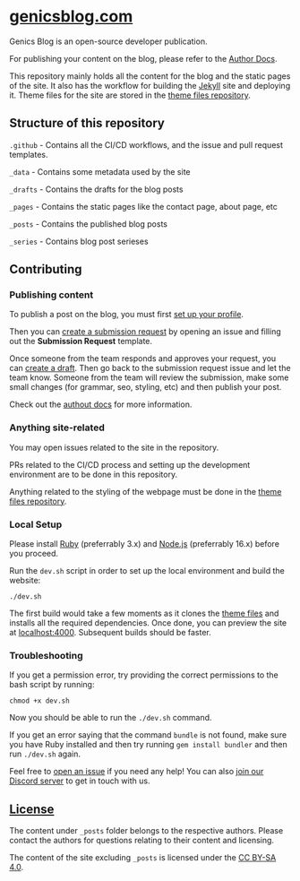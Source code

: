 # [genicsblog.com](https://genicsblog.com)

Genics Blog is an open-source developer publication.

For publishing your content on the blog, please refer to the [Author Docs](https://docs.genicsblog.com/author).

This repository mainly holds all the content for the blog and the static pages of the site. It also has the workflow for building the [Jekyll](https://jekyllrb.com/) site and deploying it. Theme files for the site are stored in the [theme files repository](https://github.com/genicsblog/theme-files).

## Structure of this repository

`.github` - Contains all the CI/CD workflows, and the issue and pull request templates.

`_data` - Contains some metadata used by the site

`_drafts` - Contains the drafts for the blog posts

`_pages` - Contains the static pages like the contact page, about page, etc

`_posts` - Contains the published blog posts

`_series` - Contains blog post serieses

## Contributing

### Publishing content

To publish a post on the blog, you must first [set up your profile](https://docs.genicsblog.com/author/configure-your-profile).

Then you can [create a submission request](https://docs.genicsblog.com/author/create-a-submission-request) by opening an issue and filling out the **Submission Request** template.

Once someone from the team responds and approves your request, you can [create a draft](https://docs.genicsblog.com/author/writing-the-article). Then go back to the submission request issue and let the team know. Someone from the team will review the submission, make some small changes (for grammar, seo, styling, etc) and then publish your post.

Check out the [authout docs](https://docs.genicsblog.com/author) for more information.

### Anything site-related

You may open issues related to the site in the repository.

PRs related to the CI/CD process and setting up the development environment are to be done in this repository.

Anything related to the styling of the webpage must be done in the [theme files repository](https://github.com/genicsblog/theme-files).

### Local Setup

Please install [Ruby](https://www.ruby-lang.org/en/downloads/) (preferrably 3.x) and [Node.js](https://nodejs.org/en/download/) (preferrably 16.x) before you proceed.

Run the `dev.sh` script in order to set up the local environment and build the website:

```shell
./dev.sh
```

The first build would take a few moments as it clones the [theme files](https://github.com/genicsblog/theme-files) and installs all the required dependencies. Once done, you can preview the site at [localhost:4000](http://localhost:4000). Subsequent builds should be faster.

### Troubleshooting

If you get a permission error, try providing the correct permissions to the bash script by running:

```shell
chmod +x dev.sh
```

Now you should be able to run the `./dev.sh` command.

If you get an error saying that the command `bundle` is not found, make sure you have Ruby installed and then try running `gem install bundler` and then run `./dev.sh` again.

Feel free to [open an issue](https://github.com/genicsblog/genicsblog.com/issues/new) if you need any help! You can also [join our Discord server](https://discord.genicsblog.com/) to get in touch with us.

## [License](https://github.com/genicsblog/genicsblog.com/blob/main/LICENSE.md)

The content under `_posts` folder belongs to the respective authors. Please contact the authors for questions relating to their content and licensing.

The content of the site excluding `_posts` is licensed under the [CC BY-SA 4.0](https://creativecommons.org/licenses/by-sa/4.0/).
